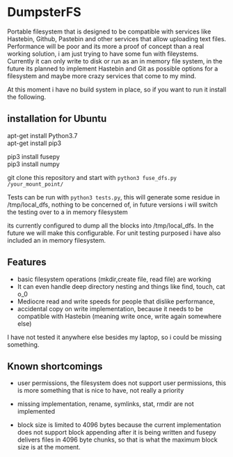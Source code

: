 # DumpsterFS


Portable filesystem that is designed to be compatible with services like Hastebin, Github, Pastebin and other services that allow uploading text files. Performance will be poor and its more a proof of concept than a real working solution, i am just trying to have some fun with fileystems. Currently it can only write to disk or run as an in memory file system, in the future its planned to implement Hastebin and Git as possible options for a filesystem and maybe more crazy services that come to my mind. 

At this moment i have no build system in place, so if you want to run it install the following.

## installation for Ubuntu  
apt-get install Python3.7  
apt-get install pip3  

pip3 install fusepy  
pip3 install numpy  

git clone this repository and start with `python3 fuse_dfs.py /your_mount_point/`  

Tests can be run with `python3 tests.py`, this will generate some residue in /tmp/local_dfs, nothing to be concerned of, in future versions i will switch the testing over to a in memory filesystem

its currently configured to dump all the blocks into /tmp/local_dfs. In the future we will make this configurable. For unit testing purposed i have also included an in memory filesystem. 

## Features

- basic filesystem operations (mkdir,create file, read file) are working
- It can even handle deep directory nesting and things like find, touch, cat o_0 
- Mediocre read and write speeds for people that dislike performance,
- accidental copy on write implementation, because it needs to be compatible with Hastebin (meaning write once, write again somewhere else)

I have not tested it anywhere else besides my laptop, so i could be missing something.   

## Known shortcomings  
- user permissions, the filesystem does not support user permissions, this is more something that is nice to have, not really a priority 

- missing implementation, rename, symlinks, stat, rmdir are not implemented 

- block size is limited to 4096 bytes because the current implementation does not support block appending after it is being written and fusepy delivers files in 4096 byte chunks, so that is what the maximum block size is at the moment. 


